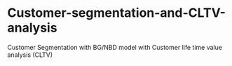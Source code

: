 # Customer-segmentation-and-CLTV-analysis
Customer Segmentation with BG/NBD model with Customer life time value analysis (CLTV)
